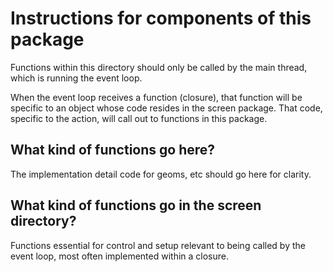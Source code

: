 # Instructions for components of this package

Functions within this directory should only be called by the main thread, which
is running the event loop.

When the event loop receives a function (closure), that function will be
specific to an object whose code
resides in the screen package. That code, specific to the action, will call out
to functions in this package.

## What kind of functions go here?

The implementation detail code for geoms, etc should go here for clarity.

## What kind of functions go in the screen directory?

Functions essential for control and setup relevant to being called by the event
loop, most often implemented within a closure.